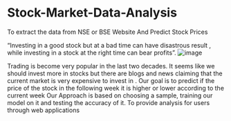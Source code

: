 # Stock-Market-Data-Analysis
To extract the data from NSE or BSE Website And Predict Stock Prices

“Investing in a good stock but at a bad time can have disastrous result , while investing in a stock at the right time can bear profits”.
![image](https://user-images.githubusercontent.com/93281135/156880030-7e0680b9-0a99-4fc4-a218-653c6450e484.png)

Trading is become very popular in the last two decades.
It seems like we should invest more in stocks but there are blogs and news claiming that the current market is very expensive to invest in .
Our goal is to predict if the price of the stock in the following week it is higher or lower according to the current week
Our Approach is based on choosing a sample, training our model on it and testing the accuracy of it.
To provide analysis for users through web applications

